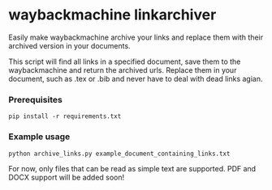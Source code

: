 # waybackmachine linkarchiver
Easily make waybackmachine archive your links and replace them with their archived version in your documents.

This script will find all links in a specified document, save them to the waybackmachine and return the archived urls. Replace them in your document, such as .tex or .bib and never have to deal with dead links agian. 


### Prerequisites

```
pip install -r requirements.txt
```

### Example usage


```
python archive_links.py example_document_containing_links.txt
```

For now, only files that can be read as simple text are supported. PDF and DOCX support will be added soon!
